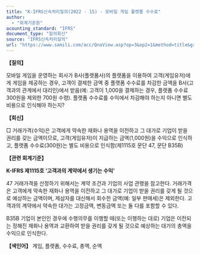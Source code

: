 ```yaml
---
title: "K-IFRS신속처리질의(2022 - 15) - 모바일 게임 플랫폼 수수료"
author:
  - "회계기준원"
acounting_standard: "IFRS"
document_type: "질의회신"
source: "IFRS신속처리질의"
url: "https://www.samili.com/acc/QnaView.asp?op=3&op2=1&method=title&group=2124-15;1&orgcode=3&searchword=&page=14&code=K%2DIFRS%EC%8B%A0%EC%86%8D%EC%B2%98%EB%A6%AC%EC%A7%88%EC%9D%98%2D15%3A20220314"
---
```

**【질의】**

  

모바일 게임을 운영하는 회사가 B사(플랫폼사)의 플랫폼을 이용하여 고객(게임유저)에게 게임을 제공하는 경우, 고객이 결제한 금액 중 플랫폼 수수료를 차감한 금액을 B사(고객과의 관계에서 대리인)에서 받음(예: 고객이 1,000을 결제하는 경우, 플랫폼 수수료 300원을 제외한 700원 수령). 플랫폼 수수료를 수익에서 차감해야 하는지 아니면 별도 비용으로 인식해야 하는지?

  
  

**【회신】**

  

□ 거래가격(수익)은 고객에게 약속한 재화나 용역을 이전하고 그 대가로 기업이 받을 권리를 갖는 금액이므로, 고객(게임유저)이 지급하는 금액(1,000원)을 수익으로 인식하고, 플랫폼 수수료(300원)는 별도 비용으로 인식함(제1115호 문단 47, 문단 B35B)

  
  

**【관련 회계기준】**

  

**K-IFRS 제1115호 ‘고객과의 계약에서 생기는 수익’**

  

47 거래가격을 산정하기 위해서는 계약 조건과 기업의 사업 관행을 참고한다. 거래가격은 고객에게 약속한 재화나 용역을 이전하고 그 대가로 기업이 받을 권리를 갖게 될 것으로 예상하는 금액이며, 제삼자를 대신해서 회수한 금액(예: 일부 판매세)은 제외한다. 고객과의 계약에서 약속한 대가는 고정금액, 변동금액 또는 둘 다를 포함할 수 있다.

  

B35B 기업이 본인인 경우에 수행의무를 이행할 때(또는 이행하는 대로) 기업은 이전되는 정해진 재화나 용역과 교환하여 받을 권리를 갖게 될 것으로 예상하는 대가의 총액을 수익으로 인식한다.

  
  

**【색인어】** 게임, 플랫폼, 수수료, 총액, 순액
